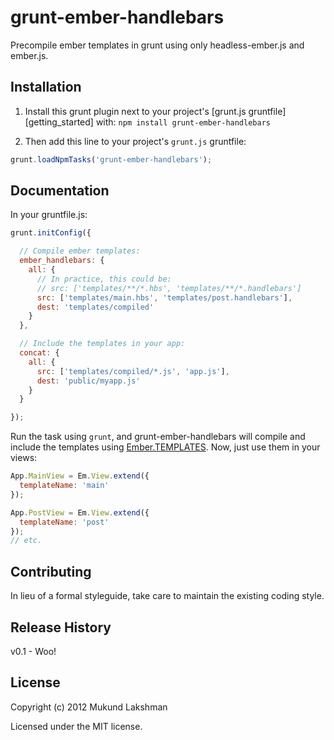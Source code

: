 # grunt-ember-handlebars

Precompile ember templates in grunt using only headless-ember.js and ember.js.

## Installation
1. Install this grunt plugin next to your project's
[grunt.js gruntfile][getting_started] with: `npm install grunt-ember-handlebars`

2. Then add this line to your project's `grunt.js` gruntfile:

```javascript
grunt.loadNpmTasks('grunt-ember-handlebars');
```
## Documentation
In your gruntfile.js:

```javascript
grunt.initConfig({

  // Compile ember templates:
  ember_handlebars: {
    all: {
      // In practice, this could be:
      // src: ['templates/**/*.hbs', 'templates/**/*.handlebars']
      src: ['templates/main.hbs', 'templates/post.handlebars'],
      dest: 'templates/compiled'
    }
  },

  // Include the templates in your app:
  concat: {
    all: {
      src: ['templates/compiled/*.js', 'app.js'],
      dest: 'public/myapp.js'
    }
  }

});
```

Run the task using `grunt`, and grunt-ember-handlebars will compile and include
the templates using
[Ember.TEMPLATES](http://docs.emberjs.com/symbols/Ember.html#method=.TEMPLATES).
Now, just use them in your views:

```javascript
App.MainView = Em.View.extend({
  templateName: 'main'
});

App.PostView = Em.View.extend({
  templateName: 'post'
});
// etc.
```

## Contributing
In lieu of a formal styleguide, take care to maintain the existing coding
style.
## Release History
v0.1 - Woo!

## License
Copyright (c) 2012 Mukund Lakshman

Licensed under the MIT license.
